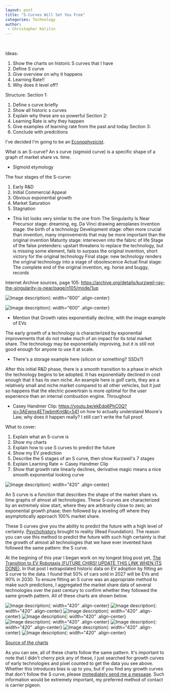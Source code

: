 ```yaml
---
layout: post
title: "S-Curves Will Set You Free"
categories: Technology
author:
 - Christopher Kalitin
---
```

<head>
    <meta property="og:image" content="{{site.url}}/assets/images/to-teach-engineering/Rocket.jpg">
</head>

Ideas:
1. Show the charts on historic S curves that I have
2. Define S curve
3. Give overview on why it happens
4. Learning Rate!!
5. Why does it level off?

Structure:
Section 1:
1. Define s curve briefly
2. Show all historic s curves
3. Explain why these are so powerful
Section 2:
4. Learning Rate is why they happen
5. Give examples of learning rate from the past and today
Section 3:
6. Conclude with predcitions

I've decided I'm going to be an <a href="https://x.com/Andercot/status/1855046549015052624">Econophysicist</a>.

What is an S-curve?
An s curve (sigmoid curve) is a specific shape of a graph of market share vs. time.
- Sigmoid etymology

The four stages of the S-curve:
1. Early R&D
2. Initial Commercial Appeal
3. Obvious exponential growth
4. Market Saturation
5. Stagnation

- This list looks very similar to the one from The Singularity Is Near
Precursor stage: dreaming, eg. Da Vinci drawing aeroplanes
Invention stage: the birth of a technology
Development stage: often more crucial than invention, many improvements that may be more important than the original invention
Maturity stage: interwoven into the fabric of life
Stage of the false pretenders: upstart threatens to replace the technology, but is missing some element, fails to surpass the original invention, short victory for the original technology 
Final stage: new technology renders the original technology into a stage of obsolescence
Actual final stage: The complete end of the original invention, eg. horse and buggy, records

Internet Archive sources, page 105: https://archive.org/details/kurzweil-ray-the-singularity-is-near/page/n105/mode/1up

![Image description]({{site.url}}/assets/images/s-curve-examples/Kurzweil-Notes-Screenshot.jpg){: width="600" .align-center}  

![Image description]({{site.url}}/assets/images/s-curve-examples/Kurzweil-Screenshot.jpg){: width="600" .align-center}  

- Mention that Growth rates exponentially decline, with the image example of EVs

The early growth of a technology is characterized by exponential improvements that do not make much of an impact for its total market share. The technology may be exponentially improving, but it is still not good enough for anyone to use it at scale. 
- There's a storage example here (silicon or something? SSDs?)

After this initial R&D phase, there is a smooth transition to a phase in which the technology begins to be adopted. It has exponentially declined in cost enough that it has its own niche. An example here is golf carts, they are a relatively small and niche market compared to all other vehicles, but it just so happens that the electric powertrain is more optimal for the user experience than an internal combustion engine. Throughout

- Casey Handmer Clip: https://youtu.be/ekEdq6PhC0Q?si=3AEwnx4ETjwbmKmI&t=541 on how to actually understand Moore's Law, why does it happen really? I still can't write the full proof.

What to cover:
1. Explain what an S-curve is
2. Show my charts
3. Explain how to use S curves to predict the future
4. Show my EV prediction
5. Describe the 5 stages of an S curve, then show Kurzweil's 7 stages
6. Explain Learning Rate <- Casey Handmer Clip
7. Show that growth rate linearly declines, derivative magic means a nice smooth exponential looking curve

![Image description]({{site.url}}/assets/images/s-curve-examples/s-curve.png){: width="420" .align-center}

An S curve is a function that describes the shape of the market share vs. time graphs of almost all technologies. These S-curves are characterized by an extremely slow start, where they are arbitrarily close to zero; an exponential growth phase; then followed by a leveling off where they asymptotically approach 100% market share.

These S curves give you the ability to predict the future with a high level of certainty. <a href="https://asimov.fandom.com/wiki/Psychohistory">Psychohistory</a> brought to reality (Read Foundation). The reason you can use this method to predict the future with such high certainty is that the growth of almost all technologies that we have ever invented have followed the same pattern: the S curve.

At the begining of this year I began work on my longest blog post yet, <a href="https://ckalitin.github.io/technology/1961/04/12/transition-to-robotaxis.html">The Transition to EV Robotaxis (FUTURE CHIRS! UPDATE THIS LINK WHEN ITS DONE)</a>. In that post I extrapolated historic data on EV adoption by fitting an S curve to the data. I found that 50% of cars sold in 2027 will be EVs and 90% in 2030. To ensure fitting an S curve was an appropriate method to make such predictions, I aggregated the market share data of several technologies over the past century to confirm whether they followed the same growth pattern. All of these charts are shown below.

![Image description]({{site.url}}/assets/images/s-curve-examples/Chart-AMRadio.jpg){: width="420" .align-center}
![Image description]({{site.url}}/assets/images/s-curve-examples/Chart-TV.jpg){: width="420" .align-center}
![Image description]({{site.url}}/assets/images/s-curve-examples/Chart-ColorTV.jpg){: width="420" .align-center}
![Image description]({{site.url}}/assets/images/s-curve-examples/Chart-USHouseholdColourTV.jpg){: width="420" .align-center}
![Image description]({{site.url}}/assets/images/s-curve-examples/Chart-DisealLocomotives.jpg){: width="420" .align-center}
![Image description]({{site.url}}/assets/images/s-curve-examples/Chart-Internet.jpg){: width="420" .align-center}
![Image description]({{site.url}}/assets/images/s-curve-examples/Chart-MobileInternet.jpg){: width="420" .align-center}
![Image description]({{site.url}}/assets/images/s-curve-examples/Chart-EVMarketShare.jpg){: width="420" .align-center}

<a href="https://docs.google.com/spreadsheets/d/1jXpCkFLl7Gyy0wmI-rIuWAXR_NwLOPIjxLCfmX2XnO0/edit?usp=sharing">Source of the charts</a>

As you can see, all of these charts follow the same pattern. It's important to note that I didn't cherry pick any of these, I just searched for growth curves of early technologies and pixel counted to get the data you see above. Whether this introduces bias is up to you, but if you find any growth curves that don't follow the S curve, please <a href="https://x.com/CKalitin">immediately send me a message</a>. Such information would be extremely important, my preferred method of contact is carrier pigeon.